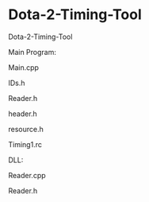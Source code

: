 Dota-2-Timing-Tool
==================

Dota-2-Timing-Tool


Main Program:

Main.cpp

IDs.h

Reader.h

header.h

resource.h

Timing1.rc


DLL:

Reader.cpp

Reader.h
